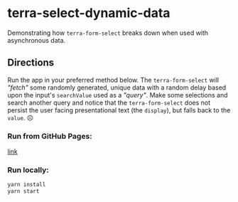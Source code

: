# terra-select-dynamic-data

Demonstrating how `terra-form-select` breaks down when used with asynchronous data.

## Directions

Run the app in your preferred method below. The `terra-form-select` will *"fetch"* some randomly generated, unique data with a random delay based upon the input's `searchValue` used as a *"query"*. Make some selections and search another query and notice that the `terra-form-select` does not persist the user facing presentational text (the `display`), but falls back to the `value`. ☹️

### Run from GitHub Pages: 

[link](https://dev-cprice.github.io/terra-select-dynamic-data/)

### Run locally:

```sh
yarn install
yarn start
```
